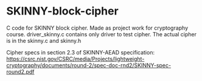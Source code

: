 # SKINNY-block-cipher

C code for SKINNY block cipher. Made as project work for cryptography course. driver_skinny.c contains only driver to test cipher. 
The actual cipher is in the skinny.c and skinny.h

Cipher specs in section 2.3 of SKINNY-AEAD specification:
https://csrc.nist.gov/CSRC/media/Projects/lightweight-cryptography/documents/round-2/spec-doc-rnd2/SKINNY-spec-round2.pdf
